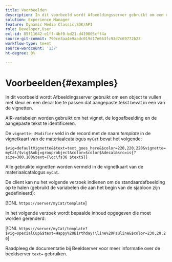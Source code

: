 ```yaml
---
title: Voorbeelden
description: In dit voorbeeld wordt Afbeeldingsserver gebruikt om een object te vullen met kleur en een decal toe te passen dat aangepaste tekst bevat in een van de vignetten.
solution: Experience Manager
feature: Dynamic Media Classic,SDK/API
role: Developer,User
exl-id: 85f11642-e1ff-4bf0-bd21-d419805cff4a
source-git-commit: 790ce3aa4e9aadc019d17e663fc93d7c69772b23
workflow-type: tm+mt
source-wordcount: '137'
ht-degree: 0%

---
```


# Voorbeelden{#examples}

In dit voorbeeld wordt Afbeeldingsserver gebruikt om een object te vullen met kleur en een decal toe te passen dat aangepaste tekst bevat in een van de vignetten.

AIR-variabelen worden gebruikt om het vignet, de logoafbeelding en de aangepaste tekst te identificeren.

De `vignette::Modifier` veld in de record met de naam *template* in de vignetkaart van de materiaalcatalogus `myCat` bevat het volgende:

`$vig=defaultVignette&$text=text_goes_here&$color=220,220,220&vignette=myCat/$vig$&obj=group/object&color=$color$&decal&src=is{?size=300,100&text={\qc\fs36 $text$}}`

Alle gebruikte vignetten worden vermeld in de vignetkaart van de materiaalcatalogus `myCat`.

De client kan nu het volgende verzoek indienen om de standaardafbeelding op te halen (gebruikt de variabelen die aan het begin van de sjabloon zijn gedefinieerd):

[!DNL `https://server/myCat/template`]

In het volgende verzoek wordt bepaalde inhoud opgegeven die moet worden gerenderd:

[!DNL `https://server/myCat/template?$vig=specialCup&$text=Happy%20Birthday!\line%20Pauline&$color=230,20,20`]

Raadpleeg de documentatie bij Beeldserver voor meer informatie over de beeldserver `text=` gebruiken.
